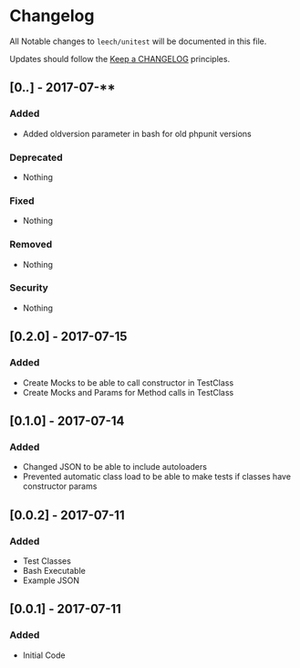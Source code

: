 # Changelog

All Notable changes to `leech/unitest` will be documented in this file.

Updates should follow the [Keep a CHANGELOG](http://keepachangelog.com/) principles.

## [0.*.*] - 2017-07-**

### Added
- Added oldversion parameter in bash for old phpunit versions

### Deprecated
- Nothing

### Fixed
- Nothing

### Removed
- Nothing

### Security
- Nothing


## [0.2.0] - 2017-07-15

### Added
- Create Mocks to be able to call constructor in TestClass
- Create Mocks and Params for Method calls in TestClass

## [0.1.0] - 2017-07-14

### Added
- Changed JSON to be able to include autoloaders
- Prevented automatic class load to be able to make tests if classes have constructor params

## [0.0.2] - 2017-07-11

### Added
- Test Classes
- Bash Executable
- Example JSON

## [0.0.1] - 2017-07-11

### Added
- Initial Code
